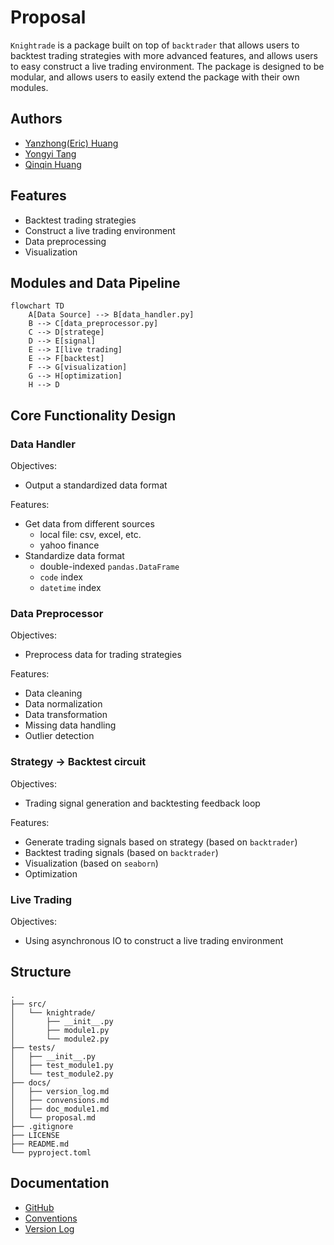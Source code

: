 # Proposal

`Knightrade` is a package built on top of `backtrader` that allows users to backtest trading strategies with more advanced features, and allows users to easy construct a live trading environment. The package is designed to be modular, and allows users to easily extend the package with their own modules.

## Authors

- [Yanzhong(Eric) Huang](https://github.com/bagelquant)
- [Yongyi Tang](https://github.com/tyyzltrt)
- [Qinqin Huang](https://github.com/QinqinAndMacaulayCat)

## Features

- Backtest trading strategies
- Construct a live trading environment
- Data preprocessing
- Visualization

## Modules and Data Pipeline

```mermaid
flowchart TD
    A[Data Source] --> B[data_handler.py]
    B --> C[data_preprocessor.py]
    C --> D[stratege]
    D --> E[signal]
    E --> I[live trading]
    E --> F[backtest]
    F --> G[visualization]
    G --> H[optimization]
    H --> D
```

## Core Functionality Design

### Data Handler

Objectives:

- Output a standardized data format

Features:

- Get data from different sources
    - local file: csv, excel, etc.
    - yahoo finance
- Standardize data format
    - double-indexed `pandas.DataFrame`
    - `code` index
    - `datetime` index


### Data Preprocessor

Objectives:

- Preprocess data for trading strategies

Features:

- Data cleaning
- Data normalization
- Data transformation
- Missing data handling
- Outlier detection

### Strategy -> Backtest circuit

Objectives:

- Trading signal generation and backtesting feedback loop

Features:

- Generate trading signals based on strategy (based on `backtrader`)
- Backtest trading signals (based on `backtrader`)
- Visualization (based on `seaborn`)
- Optimization 

### Live Trading

Objectives:

- Using asynchronous IO to construct a live trading environment

## Structure

```plaintext
.
├── src/
│   └── knightrade/
│       ├── __init__.py
│       ├── module1.py
│       └── module2.py
├── tests/
│   ├── __init__.py
│   ├── test_module1.py
│   └── test_module2.py
├── docs/
│   ├── version_log.md
│   ├── convensions.md
│   ├── doc_module1.md
│   └── proposal.md
├── .gitignore
├── LICENSE
├── README.md
└── pyproject.toml
```

## Documentation

- [GitHub](https://github.com/bagelquant/knightrade/)
- [Conventions](https://github.com/bagelquant/knightrade/blob/main/docs/conventions.md)
- [Version Log](https://github.com/bagelquant/knightrade/blob/main/docs/version_log.md)

